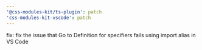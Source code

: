 ```yaml
---
'@css-modules-kit/ts-plugin': patch
'css-modules-kit-vscode': patch
---
```


fix: fix the issue that Go to Definition for specifiers fails using import alias in VS Code
